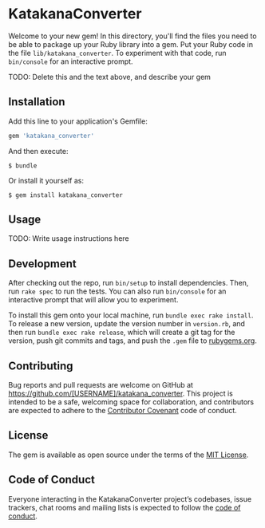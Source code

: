 # KatakanaConverter

Welcome to your new gem! In this directory, you'll find the files you need to be able to package up your Ruby library into a gem. Put your Ruby code in the file `lib/katakana_converter`. To experiment with that code, run `bin/console` for an interactive prompt.

TODO: Delete this and the text above, and describe your gem

## Installation

Add this line to your application's Gemfile:

```ruby
gem 'katakana_converter'
```

And then execute:

    $ bundle

Or install it yourself as:

    $ gem install katakana_converter

## Usage

TODO: Write usage instructions here

## Development

After checking out the repo, run `bin/setup` to install dependencies. Then, run `rake spec` to run the tests. You can also run `bin/console` for an interactive prompt that will allow you to experiment.

To install this gem onto your local machine, run `bundle exec rake install`. To release a new version, update the version number in `version.rb`, and then run `bundle exec rake release`, which will create a git tag for the version, push git commits and tags, and push the `.gem` file to [rubygems.org](https://rubygems.org).

## Contributing

Bug reports and pull requests are welcome on GitHub at https://github.com/[USERNAME]/katakana_converter. This project is intended to be a safe, welcoming space for collaboration, and contributors are expected to adhere to the [Contributor Covenant](http://contributor-covenant.org) code of conduct.

## License

The gem is available as open source under the terms of the [MIT License](https://opensource.org/licenses/MIT).

## Code of Conduct

Everyone interacting in the KatakanaConverter project’s codebases, issue trackers, chat rooms and mailing lists is expected to follow the [code of conduct](https://github.com/[USERNAME]/katakana_converter/blob/master/CODE_OF_CONDUCT.md).
